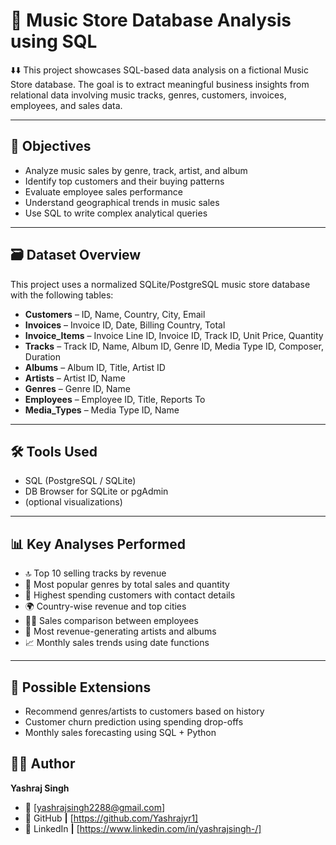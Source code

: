 # 🎵 Music Store Database Analysis using SQL
⬇️⬇️
This project showcases SQL-based data analysis on a fictional Music Store database. 
The goal is to extract meaningful business insights from relational data involving music tracks, genres, customers, invoices, employees, and sales data.

---

## 🧠 Objectives
- Analyze music sales by genre, track, artist, and album
- Identify top customers and their buying patterns
- Evaluate employee sales performance
- Understand geographical trends in music sales
- Use SQL to write complex analytical queries

---

## 🗃️ Dataset Overview
This project uses a normalized SQLite/PostgreSQL music store database with the following tables:
- **Customers** – ID, Name, Country, City, Email
- **Invoices** – Invoice ID, Date, Billing Country, Total
- **Invoice_Items** – Invoice Line ID, Invoice ID, Track ID, Unit Price, Quantity
- **Tracks** – Track ID, Name, Album ID, Genre ID, Media Type ID, Composer, Duration
- **Albums** – Album ID, Title, Artist ID
- **Artists** – Artist ID, Name
- **Genres** – Genre ID, Name
- **Employees** – Employee ID, Title, Reports To
- **Media_Types** – Media Type ID, Name

---

## 🛠️ Tools Used
- SQL (PostgreSQL / SQLite)
- DB Browser for SQLite or pgAdmin
- (optional visualizations)

---

## 📊 Key Analyses Performed
- 🔝 Top 10 selling tracks by revenue
- 🎸 Most popular genres by total sales and quantity
- 🧍 Highest spending customers with contact details
- 🌍 Country-wise revenue and top cities
- 👨‍💼 Sales comparison between employees
- 📀 Most revenue-generating artists and albums
- 📈 Monthly sales trends using date functions

---

## 🔮 Possible Extensions
- Recommend genres/artists to customers based on history
- Customer churn prediction using spending drop-offs
- Monthly sales forecasting using SQL + Python

## 👨‍💻 Author
**Yashraj Singh**
- 📧 [yashrajsingh2288@gmail.com]
- 🔗 GitHub **|** [https://github.com/Yashrajyr1]
- 🔗 LinkedIn **|** [https://www.linkedin.com/in/yashrajsingh-/]


